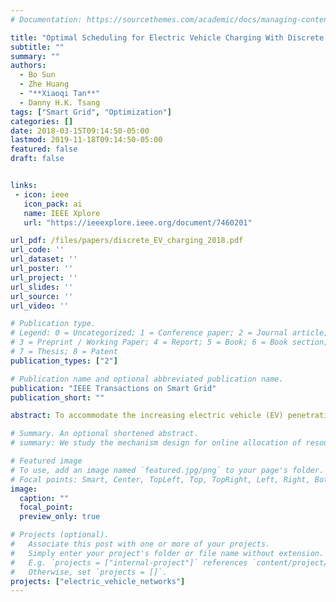 ```yaml
---
# Documentation: https://sourcethemes.com/academic/docs/managing-content/

title: "Optimal Scheduling for Electric Vehicle Charging With Discrete Charging Levels in Distribution Grid"
subtitle: ""
summary: ""
authors:
  - Bo Sun
  - Zhe Huang
  - "**Xiaoqi Tan**"
  - Danny H.K. Tsang
tags: ["Smart Grid", "Optimization"]
categories: []
date: 2018-03-15T09:14:50-05:00
lastmod: 2019-11-18T09:14:50-05:00
featured: false
draft: false


links:
 - icon: ieee
   icon_pack: ai
   name: IEEE Xplore
   url: "https://ieeexplore.ieee.org/document/7460201"

url_pdf: /files/papers/discrete_EV_charging_2018.pdf
url_code: ''
url_dataset: ''
url_poster: ''
url_project: ''
url_slides: ''
url_source: ''
url_video: ''

# Publication type.
# Legend: 0 = Uncategorized; 1 = Conference paper; 2 = Journal article;
# 3 = Preprint / Working Paper; 4 = Report; 5 = Book; 6 = Book section;
# 7 = Thesis; 8 = Patent
publication_types: ["2"]

# Publication name and optional abbreviated publication name.
publication: "IEEE Transactions on Smart Grid"
publication_short: ""

abstract: To accommodate the increasing electric vehicle (EV) penetration in distribution grid, coordinated EV charging has been extensively studied in the literature. However, most of the existing works optimistically consider the EV charging rate as a continuous variable and implicitly ignore the capacity limitation in distribution transformers, which both have great impact on the efficiency and stability of practical grid operation. Towards a more realistic setting, this paper formulates the EV coordinated discrete charging problem as two successive binary programs. The first one is designed to achieve a desired aggregate load profile (e.g., valley-filling profile) at the distribution grid level while taking into account the capacity constraints of distribution transformers. Leveraging the properties of separable convex function and total unimodularity, the problem is transformed into an equivalent linear program, which can be solved efficiently and optimally. The second problem aims to minimize the total number of on-off switchings of all the EVs' charging profiles while preserving the optimality of the former problem. We prove the second problem is NP-hard and propose a heuristic algorithm to approximately achieve our target in an iterative manner. Case studies confirm the validity of our proposed scheduling methods and indicate our algorithm's potential for real-time implementations.

# Summary. An optional shortened abstract.
# summary: We study the mechanism design for online allocation of resources. A single supplier who allocates capacity-limited resources (e.g., computing cycles, network bandwidth, energy, etc. ) to requests that arrive in a sequential and arbitrary manner.

# Featured image
# To use, add an image named `featured.jpg/png` to your page's folder.
# Focal points: Smart, Center, TopLeft, Top, TopRight, Left, Right, BottomLeft, Bottom, BottomRight.
image:
  caption: ""
  focal_point:
  preview_only: true

# Projects (optional).
#   Associate this post with one or more of your projects.
#   Simply enter your project's folder or file name without extension.
#   E.g. `projects = ["internal-project"]` references `content/project/deep-learning/index.md`.
#   Otherwise, set `projects = []`.
projects: ["electric_vehicle_networks"]
---
```

